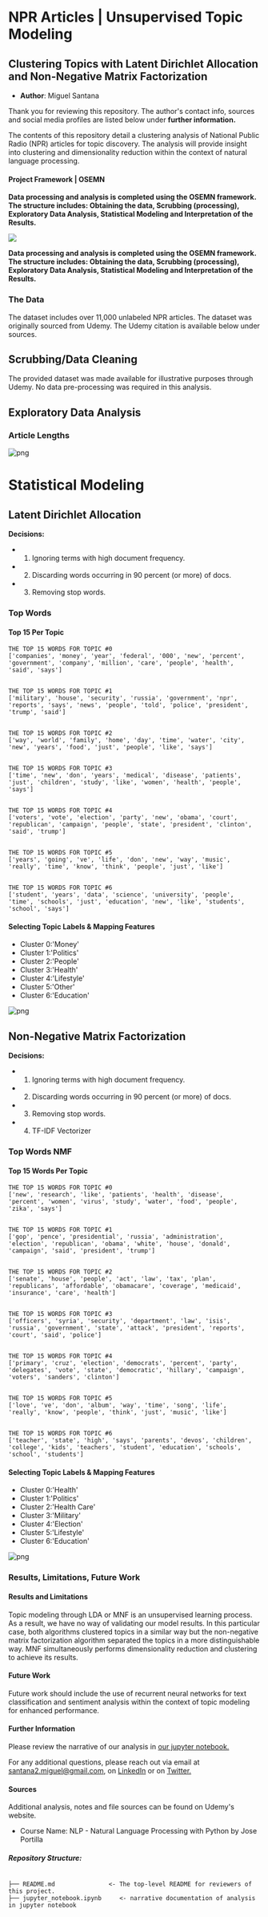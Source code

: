 # NPR Articles | Unsupervised Topic Modeling
## Clustering Topics with Latent Dirichlet Allocation and Non-Negative Matrix Factorization

* **Author**: Miguel Santana

Thank you for reviewing this repository. The author's contact info, sources and social media profiles are listed below under **further information.**

The contents of this repository detail a clustering analysis of National Public Radio (NPR) articles for topic discovery. The analysis will provide insight into clustering and dimensionality reduction within the context of natural language processing. 

#### Project Framework | OSEMN

**Data processing and analysis is completed using the OSEMN framework. The structure includes: Obtaining the data, Scrubbing (processing), Exploratory Data Analysis, Statistical Modeling and Interpretation of the Results.**

![](/images/OSEMN.png)

**Data processing and analysis is completed using the OSEMN framework. The structure includes: Obtaining the data, Scrubbing (processing), Exploratory Data Analysis, Statistical Modeling and Interpretation of the Results.**

### The Data

The dataset includes over 11,000 unlabeled NPR articles. The dataset was originally sourced from Udemy. The Udemy citation is available below under sources.

## Scrubbing/Data Cleaning 

The provided dataset was made available for illustrative purposes through Udemy. No data pre-processing was required in this analysis.

## Exploratory Data Analysis 

### Article Lengths

![png](/images/articlelength.png)

# Statistical Modeling 
## Latent Dirichlet Allocation

**Decisions:**
* 1) Ignoring terms with high document frequency.
* 2) Discarding words occurring in 90 percent (or more) of docs.
* 3) Removing stop words.

### Top Words
#### Top 15 Per Topic

    THE TOP 15 WORDS FOR TOPIC #0
    ['companies', 'money', 'year', 'federal', '000', 'new', 'percent', 'government', 'company', 'million', 'care', 'people', 'health', 'said', 'says']
    
    
    THE TOP 15 WORDS FOR TOPIC #1
    ['military', 'house', 'security', 'russia', 'government', 'npr', 'reports', 'says', 'news', 'people', 'told', 'police', 'president', 'trump', 'said']
    
    
    THE TOP 15 WORDS FOR TOPIC #2
    ['way', 'world', 'family', 'home', 'day', 'time', 'water', 'city', 'new', 'years', 'food', 'just', 'people', 'like', 'says']
    
    
    THE TOP 15 WORDS FOR TOPIC #3
    ['time', 'new', 'don', 'years', 'medical', 'disease', 'patients', 'just', 'children', 'study', 'like', 'women', 'health', 'people', 'says']
    
    
    THE TOP 15 WORDS FOR TOPIC #4
    ['voters', 'vote', 'election', 'party', 'new', 'obama', 'court', 'republican', 'campaign', 'people', 'state', 'president', 'clinton', 'said', 'trump']
    
    
    THE TOP 15 WORDS FOR TOPIC #5
    ['years', 'going', 've', 'life', 'don', 'new', 'way', 'music', 'really', 'time', 'know', 'think', 'people', 'just', 'like']
    
    
    THE TOP 15 WORDS FOR TOPIC #6
    ['student', 'years', 'data', 'science', 'university', 'people', 'time', 'schools', 'just', 'education', 'new', 'like', 'students', 'school', 'says']

#### Selecting Topic Labels & Mapping Features

* Cluster 0:'Money'
* Cluster 1:'Politics'
* Cluster 2:'People'
* Cluster 3:'Health'
* Cluster 4:'Lifestyle'
* Cluster 5:'Other'
* Cluster 6:'Education'

![png](/images/LDA.png)

## Non-Negative Matrix Factorization

**Decisions:**
* 1) Ignoring terms with high document frequency.
* 2) Discarding words occurring in 90 percent (or more) of docs.
* 3) Removing stop words.
* 4) TF-IDF Vectorizer

### Top Words NMF
#### Top 15 Words Per Topic

    THE TOP 15 WORDS FOR TOPIC #0
    ['new', 'research', 'like', 'patients', 'health', 'disease', 'percent', 'women', 'virus', 'study', 'water', 'food', 'people', 'zika', 'says']
    
    
    THE TOP 15 WORDS FOR TOPIC #1
    ['gop', 'pence', 'presidential', 'russia', 'administration', 'election', 'republican', 'obama', 'white', 'house', 'donald', 'campaign', 'said', 'president', 'trump']
    
    
    THE TOP 15 WORDS FOR TOPIC #2
    ['senate', 'house', 'people', 'act', 'law', 'tax', 'plan', 'republicans', 'affordable', 'obamacare', 'coverage', 'medicaid', 'insurance', 'care', 'health']
    
    
    THE TOP 15 WORDS FOR TOPIC #3
    ['officers', 'syria', 'security', 'department', 'law', 'isis', 'russia', 'government', 'state', 'attack', 'president', 'reports', 'court', 'said', 'police']
    
    
    THE TOP 15 WORDS FOR TOPIC #4
    ['primary', 'cruz', 'election', 'democrats', 'percent', 'party', 'delegates', 'vote', 'state', 'democratic', 'hillary', 'campaign', 'voters', 'sanders', 'clinton']
    
    
    THE TOP 15 WORDS FOR TOPIC #5
    ['love', 've', 'don', 'album', 'way', 'time', 'song', 'life', 'really', 'know', 'people', 'think', 'just', 'music', 'like']
    
    
    THE TOP 15 WORDS FOR TOPIC #6
    ['teacher', 'state', 'high', 'says', 'parents', 'devos', 'children', 'college', 'kids', 'teachers', 'student', 'education', 'schools', 'school', 'students']

#### Selecting Topic Labels & Mapping Features

* Cluster 0:'Health'
* Cluster 1:'Politics'
* Cluster 2:'Health Care'
* Cluster 3:'Military'
* Cluster 4:'Election'
* Cluster 5:'Lifestyle'
* Cluster 6:'Education'

![png](/images/NMF.png)

### Results, Limitations, Future Work

#### Results and Limitations
Topic modeling through LDA or MNF is an unsupervised learning process. As a result, we have no way of validating our model results. In this particular case, both algorithms clustered topics in a similar way but the non-negative matrix factorization algorithm separated the topics in a more distinguishable way. MNF simultaneously performs dimensionality reduction and clustering to achieve its results. 

#### Future Work

Future work should include the use of recurrent neural networks for text classification and sentiment analysis within the context of topic modeling for enhanced performance. 

#### Further Information

Please review the narrative of our analysis in [our jupyter notebook.](./jupyter_notebook.ipynb)

For any additional questions, please reach out via email at santana2.miguel@gmail.com, on [LinkedIn](https://www.linkedin.com/in/miguel-angel-santana-ii-mba-51467276/) or on [Twitter.](https://twitter.com/msantana_ds)

#### Sources

Additional analysis, notes and file sources can be found on Udemy's website. 

* Course Name: NLP - Natural Language Processing with Python by Jose Portilla

##### Repository Structure:

```

├── README.md               <- The top-level README for reviewers of this project.
├── jupyter_notebook.ipynb     <- narrative documentation of analysis in jupyter notebook

```

